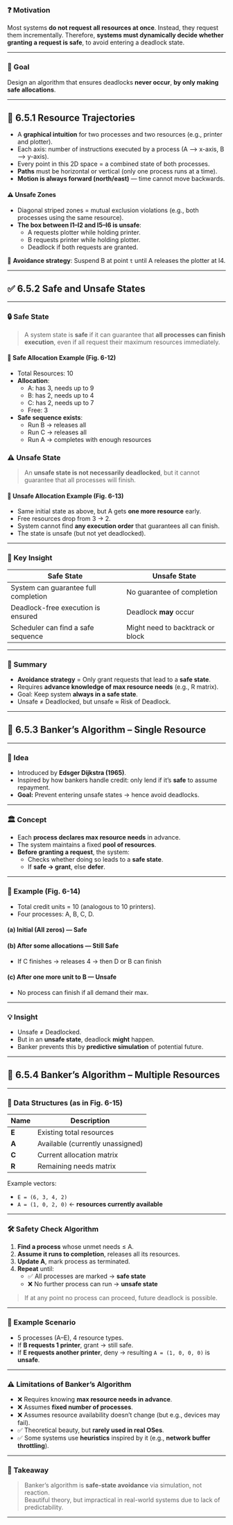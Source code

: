 ### ❓ Motivation

Most systems **do not request all resources at once**. Instead, they request them incrementally. Therefore, **systems must dynamically decide whether granting a request is safe**, to avoid entering a deadlock state.

---

### 📌 Goal

Design an algorithm that ensures deadlocks **never occur**, **by only making safe allocations**.

---

## 🔄 6.5.1 Resource Trajectories

- A **graphical intuition** for two processes and two resources (e.g., printer and plotter).
- Each axis: number of instructions executed by a process (A ⟶ x-axis, B ⟶ y-axis).
- Every point in this 2D space = a combined state of both processes.
- **Paths** must be horizontal or vertical (only one process runs at a time).
- **Motion is always forward (north/east)** — time cannot move backwards.
  
#### ⚠️ Unsafe Zones
- Diagonal striped zones = mutual exclusion violations (e.g., both processes using the same resource).
- **The box between I1–I2 and I5–I6 is unsafe**:
  - A requests plotter while holding printer.
  - B requests printer while holding plotter.
  - Deadlock if both requests are granted.

🧠 **Avoidance strategy**: Suspend B at point `t` until A releases the plotter at I4.

---

## ✅ 6.5.2 Safe and Unsafe States

---

### 🔒 Safe State

> A system state is **safe** if it can guarantee that **all processes can finish execution**, even if all request their maximum resources immediately.

#### 🔁 Safe Allocation Example (Fig. 6-12)

- Total Resources: 10
- **Allocation**:
  - A: has 3, needs up to 9
  - B: has 2, needs up to 4
  - C: has 2, needs up to 7
  - Free: 3
- **Safe sequence exists**:
  - Run B → releases all
  - Run C → releases all
  - Run A → completes with enough resources

### ⚠️ Unsafe State

> An **unsafe state is not necessarily deadlocked**, but it cannot guarantee that all processes will finish.

#### 🧨 Unsafe Allocation Example (Fig. 6-13)

- Same initial state as above, but A gets **one more resource** early.
- Free resources drop from 3 → 2.
- System cannot find **any execution order** that guarantees all can finish.
- The state is unsafe (but not yet deadlocked).

---

### 🔑 Key Insight

| Safe State | Unsafe State |
|------------|--------------|
| System can guarantee full completion | No guarantee of completion |
| Deadlock-free execution is ensured | Deadlock **may** occur |
| Scheduler can find a safe sequence | Might need to backtrack or block |

---

### 🧭 Summary

- **Avoidance strategy** = Only grant requests that lead to a **safe state**.
- Requires **advance knowledge of max resource needs** (e.g., R matrix).
- Goal: Keep system **always in a safe state**.
- Unsafe ≠ Deadlocked, but unsafe ≈ Risk of Deadlock.

---
## 🏦 6.5.3 Banker’s Algorithm – Single Resource

---

### 🧠 Idea

- Introduced by **Edsger Dijkstra (1965)**.
- Inspired by how bankers handle credit: only lend if it’s **safe** to assume repayment.
- **Goal:** Prevent entering unsafe states → hence avoid deadlocks.

---

### 🏛️ Concept

- Each **process declares max resource needs** in advance.
- The system maintains a fixed **pool of resources**.
- **Before granting a request**, the system:
  - Checks whether doing so leads to a **safe state**.
  - If **safe → grant**, else **defer**.

---

### 🧾 Example (Fig. 6-14)

- Total credit units = 10 (analogous to 10 printers).
- Four processes: A, B, C, D.
  
#### (a) Initial (All zeros) — **Safe**  
#### (b) After some allocations — **Still Safe**  
  - If C finishes → releases 4 → then D or B can finish
#### (c) After one more unit to B — **Unsafe**  
  - No process can finish if all demand their max.

---

### 💡 Insight

- Unsafe ≠ Deadlocked.
- But in an **unsafe state**, deadlock **might** happen.
- Banker prevents this by **predictive simulation** of potential future.

---

## 🧮 6.5.4 Banker’s Algorithm – Multiple Resources

---

### 🧾 Data Structures (as in Fig. 6-15)

| Name        | Description |
|-------------|-------------|
| **E**       | Existing total resources |
| **A**       | Available (currently unassigned) |
| **C**       | Current allocation matrix |
| **R**       | Remaining needs matrix |

Example vectors:  
- `E = (6, 3, 4, 2)`  
- `A = (1, 0, 2, 0)` ← **resources currently available**

---

### 🛠️ Safety Check Algorithm

1. **Find a process** whose unmet needs ≤ A.
2. **Assume it runs to completion**, releases all its resources.
3. **Update A**, mark process as terminated.
4. **Repeat** until:
   - ✅ All processes are marked → **safe state**
   - ❌ No further process can run → **unsafe state**

> If at any point no process can proceed, future deadlock is possible.

---

### 📌 Example Scenario

- 5 processes (A–E), 4 resource types.
- If **B requests 1 printer**, grant → still safe.
- If **E requests another printer**, deny → resulting `A = (1, 0, 0, 0)` is **unsafe**.

---

### ⚠️ Limitations of Banker’s Algorithm

- ❌ Requires knowing **max resource needs in advance**.
- ❌ Assumes **fixed number of processes**.
- ❌ Assumes resource availability doesn’t change (but e.g., devices may fail).
- ✅ Theoretical beauty, but **rarely used in real OSes**.
- ✅ Some systems use **heuristics** inspired by it (e.g., **network buffer throttling**).

---

### 🧠 Takeaway

> Banker’s algorithm is **safe-state avoidance** via simulation, not reaction.  
> Beautiful theory, but impractical in real-world systems due to lack of predictability.

---

